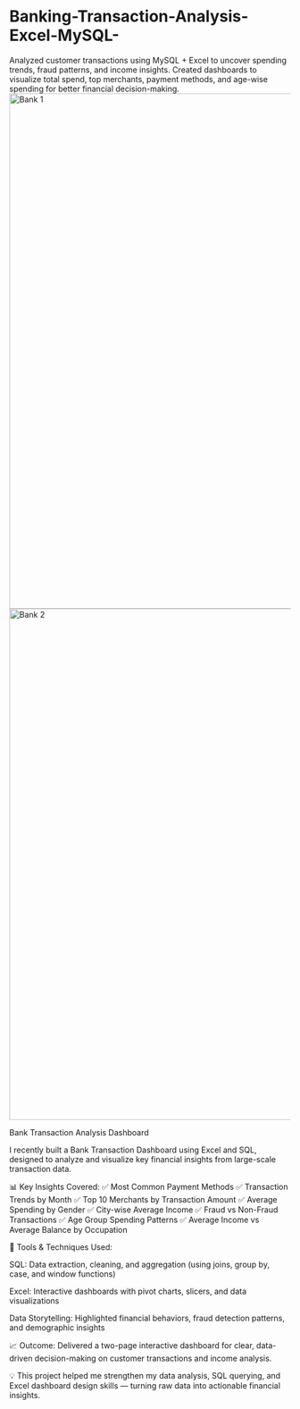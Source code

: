 # Banking-Transaction-Analysis-Excel-MySQL-
Analyzed customer transactions using MySQL + Excel to uncover spending trends, fraud patterns, and income insights. Created dashboards to visualize total spend, top merchants, payment methods, and age-wise spending for better financial decision-making.
<img width="1881" height="922" alt="Bank 1" src="https://github.com/user-attachments/assets/d6cc57c9-6c54-4291-9141-67f9d8b752b0" />
<img width="1909" height="915" alt="Bank 2" src="https://github.com/user-attachments/assets/6541e17a-3f42-47b4-ae16-49398de08d6a" />


Bank Transaction Analysis Dashboard

I recently built a Bank Transaction Dashboard using Excel and SQL, designed to analyze and visualize key financial insights from large-scale transaction data.

📊 Key Insights Covered:
✅ Most Common Payment Methods
✅ Transaction Trends by Month
✅ Top 10 Merchants by Transaction Amount
✅ Average Spending by Gender
✅ City-wise Average Income
✅ Fraud vs Non-Fraud Transactions
✅ Age Group Spending Patterns
✅ Average Income vs Average Balance by Occupation

🧠 Tools & Techniques Used:

SQL: Data extraction, cleaning, and aggregation (using joins, group by, case, and window functions)

Excel: Interactive dashboards with pivot charts, slicers, and data visualizations

Data Storytelling: Highlighted financial behaviors, fraud detection patterns, and demographic insights

📈 Outcome:
Delivered a two-page interactive dashboard for clear, data-driven decision-making on customer transactions and income analysis.

💡 This project helped me strengthen my data analysis, SQL querying, and Excel dashboard design skills — turning raw data into actionable financial insights.

